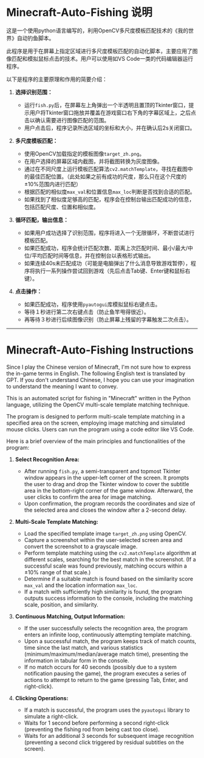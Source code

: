 # Minecraft-Auto-Fishing 说明

这是一个使用python语言编写的，利用OpenCV多尺度模板匹配技术的《我的世界》自动钓鱼脚本。

此程序是用于在屏幕上指定区域进行多尺度模板匹配的自动化脚本，主要应用了图像匹配和模拟鼠标点击的技术。用户可以使用如VS Code一类的代码编辑器运行程序。

以下是程序的主要原理和作用的简要介绍：

1. **选择识别范围：**
   - 运行`fish.py`后，在屏幕左上角弹出一个半透明且置顶的Tkinter窗口，提示用户将Tkinter窗口拖放并覆盖在游戏窗口右下角的字幕区域上，之后点击以确认需要进行图像匹配的范围。
   - 用户点击后，程序记录所选区域的坐标和大小，并在确认后2s关闭窗口。

2. **多尺度模板匹配：**
   - 使用OpenCV加载指定的模板图像`target_zh.png`。
   - 在用户选择的屏幕区域内截图，并将截图转换为灰度图像。
   - 通过在不同尺度上运行模板匹配算法`cv2.matchTemplate`，寻找在截图中的最佳匹配位置。（此处如果之前有成功的尺度，那么只在这个尺度的±10%范围内进行匹配）
   - 根据匹配的相似度`max_val`和位置信息`max_loc`判断是否找到合适的匹配。
   - 如果找到了相似度足够高的匹配，程序会在控制台输出匹配成功的信息，包括匹配尺度、位置和相似度。
     
3. **循环匹配，输出信息：**
   - 如果用户成功选择了识别范围，程序将进入一个无限循环，不断尝试进行模板匹配。
   - 如果匹配成功，程序会统计匹配次数、距离上次匹配时间、最小/最大/中位/平均匹配时间等信息，并在控制台以表格形式输出。
   - 如果连续40s未匹配成功（可能是电脑弹出了什么消息导致游戏暂停），程序将执行一系列操作尝试回到游戏（先后点击Tab键、Enter键和鼠标右键）。

4. **点击操作：**
   - 如果匹配成功，程序使用`pyautogui`库模拟鼠标右键点击。
   - 等待１秒进行第二次右键点击（防止鱼竿甩得很近）。
   - 再等待３秒进行后续图像识别（防止屏幕上残留的字幕触发二次点击）。

---

# Minecraft-Auto-Fishing Instructions

Since I play the Chinese version of Minecraft, I'm not sure how to express the in-game terms in English. The following English text is translated by GPT. If you don't understand Chinese, I hope you can use your imagination to understand the meaning I want to convey.

This is an automated script for fishing in "Minecraft" written in the Python language, utilizing the OpenCV multi-scale template matching technique.

The program is designed to perform multi-scale template matching in a specified area on the screen, employing image matching and simulated mouse clicks. Users can run the program using a code editor like VS Code.

Here is a brief overview of the main principles and functionalities of the program:

1. **Select Recognition Area:**
   - After running `fish.py`, a semi-transparent and topmost Tkinter window appears in the upper-left corner of the screen. It prompts the user to drag and drop the Tkinter window to cover the subtitle area in the bottom-right corner of the game window. Afterward, the user clicks to confirm the area for image matching.
   - Upon confirmation, the program records the coordinates and size of the selected area and closes the window after a 2-second delay.

2. **Multi-Scale Template Matching:**
   - Load the specified template image `target_zh.png` using OpenCV.
   - Capture a screenshot within the user-selected screen area and convert the screenshot to a grayscale image.
   - Perform template matching using the `cv2.matchTemplate` algorithm at different scales, searching for the best match in the screenshot. (If a successful scale was found previously, matching occurs within a ±10% range of that scale.)
   - Determine if a suitable match is found based on the similarity score `max_val` and the location information `max_loc`.
   - If a match with sufficiently high similarity is found, the program outputs success information to the console, including the matching scale, position, and similarity.

3. **Continuous Matching, Output Information:**
   - If the user successfully selects the recognition area, the program enters an infinite loop, continuously attempting template matching.
   - Upon a successful match, the program keeps track of match counts, time since the last match, and various statistics (minimum/maximum/median/average match time), presenting the information in tabular form in the console.
   - If no match occurs for 40 seconds (possibly due to a system notification pausing the game), the program executes a series of actions to attempt to return to the game (pressing Tab, Enter, and right-click).

4. **Clicking Operations:**
   - If a match is successful, the program uses the `pyautogui` library to simulate a right-click.
   - Waits for 1 second before performing a second right-click (preventing the fishing rod from being cast too close).
   - Waits for an additional 3 seconds for subsequent image recognition (preventing a second click triggered by residual subtitles on the screen).
